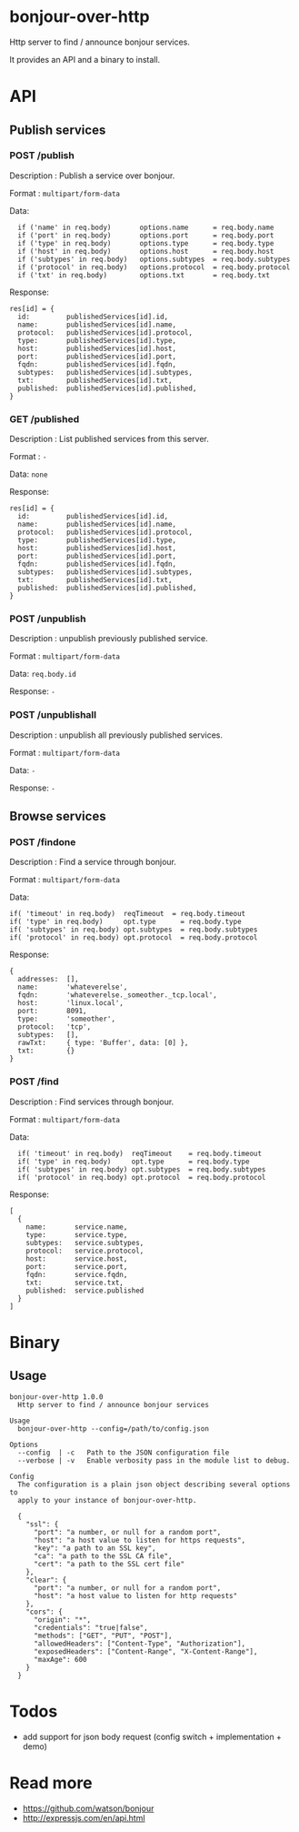 # bonjour-over-http
Http server to find / announce bonjour services.

It provides an API and a binary to install.

# API

## Publish services
### POST /publish

Description : Publish a service over bonjour.

Format : `multipart/form-data`

Data:
```
  if ('name' in req.body)       options.name      = req.body.name
  if ('port' in req.body)       options.port      = req.body.port
  if ('type' in req.body)       options.type      = req.body.type
  if ('host' in req.body)       options.host      = req.body.host
  if ('subtypes' in req.body)   options.subtypes  = req.body.subtypes
  if ('protocol' in req.body)   options.protocol  = req.body.protocol
  if ('txt' in req.body)        options.txt       = req.body.txt
```

Response:
```
res[id] = {
  id:         publishedServices[id].id,
  name:       publishedServices[id].name,
  protocol:   publishedServices[id].protocol,
  type:       publishedServices[id].type,
  host:       publishedServices[id].host,
  port:       publishedServices[id].port,
  fqdn:       publishedServices[id].fqdn,
  subtypes:   publishedServices[id].subtypes,
  txt:        publishedServices[id].txt,
  published:  publishedServices[id].published,
}
```

### GET /published

Description : List published services from this server.

Format : `-`

Data: `none`

Response:
```
res[id] = {
  id:         publishedServices[id].id,
  name:       publishedServices[id].name,
  protocol:   publishedServices[id].protocol,
  type:       publishedServices[id].type,
  host:       publishedServices[id].host,
  port:       publishedServices[id].port,
  fqdn:       publishedServices[id].fqdn,
  subtypes:   publishedServices[id].subtypes,
  txt:        publishedServices[id].txt,
  published:  publishedServices[id].published,
}
```

### POST /unpublish

Description : unpublish previously published service.

Format : `multipart/form-data`

Data: `req.body.id`

Response: `-`

### POST /unpublishall

Description : unpublish all previously published services.

Format : `multipart/form-data`

Data: `-`

Response: `-`

## Browse services

### POST /findone

Description : Find a service through bonjour.

Format : `multipart/form-data`

Data:
```
if( 'timeout' in req.body)  reqTimeout  = req.body.timeout
if( 'type' in req.body)     opt.type      = req.body.type
if( 'subtypes' in req.body) opt.subtypes  = req.body.subtypes
if( 'protocol' in req.body) opt.protocol  = req.body.protocol
```
Response:
```
{
  addresses:  [],
  name:       'whateverelse',
  fqdn:       'whateverelse._someother._tcp.local',
  host:       'linux.local',
  port:       8091,
  type:       'someother',
  protocol:   'tcp',
  subtypes:   [],
  rawTxt:     { type: 'Buffer', data: [0] },
  txt:        {}
}
```

### POST /find

Description : Find services through bonjour.

Format : `multipart/form-data`

Data:
```
  if( 'timeout' in req.body)  reqTimeout    = req.body.timeout
  if( 'type' in req.body)     opt.type      = req.body.type
  if( 'subtypes' in req.body) opt.subtypes  = req.body.subtypes
  if( 'protocol' in req.body) opt.protocol  = req.body.protocol
```
Response:
```
[
  {
    name:       service.name,
    type:       service.type,
    subtypes:   service.subtypes,
    protocol:   service.protocol,
    host:       service.host,
    port:       service.port,
    fqdn:       service.fqdn,
    txt:        service.txt,
    published:  service.published
  }
]
```

# Binary

## Usage

```
bonjour-over-http 1.0.0
  Http server to find / announce bonjour services

Usage
  bonjour-over-http --config=/path/to/config.json

Options
  --config  | -c   Path to the JSON configuration file
  --verbose | -v   Enable verbosity pass in the module list to debug.

Config
  The configuration is a plain json object describing several options to
  apply to your instance of bonjour-over-http.

  {
    "ssl": {
      "port": "a number, or null for a random port",
      "host": "a host value to listen for https requests",
      "key": "a path to an SSL key",
      "ca": "a path to the SSL CA file",
      "cert": "a path to the SSL cert file"
    },
    "clear": {
      "port": "a number, or null for a random port",
      "host": "a host value to listen for http requests"
    },
    "cors": {
      "origin": "*",
      "credentials": "true|false",
      "methods": ["GET", "PUT", "POST"],
      "allowedHeaders": ["Content-Type", "Authorization"],
      "exposedHeaders": ["Content-Range", "X-Content-Range"],
      "maxAge": 600
    }
  }
```

# Todos

- add support for json body request (config switch + implementation + demo)

# Read more

- https://github.com/watson/bonjour
- http://expressjs.com/en/api.html
